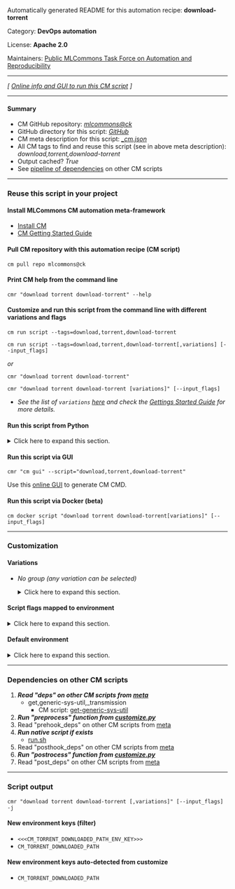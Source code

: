Automatically generated README for this automation recipe: **download-torrent**

Category: **DevOps automation**

License: **Apache 2.0**

Maintainers: [Public MLCommons Task Force on Automation and Reproducibility](https://github.com/mlcommons/ck/blob/master/docs/taskforce.md)

---
*[ [Online info and GUI to run this CM script](https://access.cknowledge.org/playground/?action=scripts&name=download-torrent,69b752c5618e45bb) ]*

---
#### Summary

* CM GitHub repository: *[mlcommons@ck](https://github.com/mlcommons/ck/tree/dev/cm-mlops)*
* GitHub directory for this script: *[GitHub](https://github.com/mlcommons/ck/tree/dev/cm-mlops/script/download-torrent)*
* CM meta description for this script: *[_cm.json](_cm.json)*
* All CM tags to find and reuse this script (see in above meta description): *download,torrent,download-torrent*
* Output cached? *True*
* See [pipeline of dependencies](#dependencies-on-other-cm-scripts) on other CM scripts


---
### Reuse this script in your project

#### Install MLCommons CM automation meta-framework

* [Install CM](https://access.cknowledge.org/playground/?action=install)
* [CM Getting Started Guide](https://github.com/mlcommons/ck/blob/master/docs/getting-started.md)

#### Pull CM repository with this automation recipe (CM script)

```cm pull repo mlcommons@ck```

#### Print CM help from the command line

````cmr "download torrent download-torrent" --help````

#### Customize and run this script from the command line with different variations and flags

`cm run script --tags=download,torrent,download-torrent`

`cm run script --tags=download,torrent,download-torrent[,variations] [--input_flags]`

*or*

`cmr "download torrent download-torrent"`

`cmr "download torrent download-torrent [variations]" [--input_flags]`


* *See the list of `variations` [here](#variations) and check the [Gettings Started Guide](https://github.com/mlcommons/ck/blob/dev/docs/getting-started.md) for more details.*

#### Run this script from Python

<details>
<summary>Click here to expand this section.</summary>

```python

import cmind

r = cmind.access({'action':'run'
                  'automation':'script',
                  'tags':'download,torrent,download-torrent'
                  'out':'con',
                  ...
                  (other input keys for this script)
                  ...
                 })

if r['return']>0:
    print (r['error'])

```

</details>


#### Run this script via GUI

```cmr "cm gui" --script="download,torrent,download-torrent"```

Use this [online GUI](https://cKnowledge.org/cm-gui/?tags=download,torrent,download-torrent) to generate CM CMD.

#### Run this script via Docker (beta)

`cm docker script "download torrent download-torrent[variations]" [--input_flags]`

___
### Customization


#### Variations

  * *No group (any variation can be selected)*
    <details>
    <summary>Click here to expand this section.</summary>

    * `_torrent.#`
      - Environment variables:
        - *CM_TORRENT_FILE*: `#`
      - Workflow:

    </details>


#### Script flags mapped to environment
<details>
<summary>Click here to expand this section.</summary>

* `--wait=value`  &rarr;  `CM_TORRENT_WAIT_UNTIL_COMPLETED=value`

**Above CLI flags can be used in the Python CM API as follows:**

```python
r=cm.access({... , "wait":...}
```

</details>

#### Default environment

<details>
<summary>Click here to expand this section.</summary>

These keys can be updated via `--env.KEY=VALUE` or `env` dictionary in `@input.json` or using script flags.

* CM_TORRENT_WAIT_UNTIL_COMPLETED: `no`

</details>

___
### Dependencies on other CM scripts


  1. ***Read "deps" on other CM scripts from [meta](https://github.com/mlcommons/ck/tree/dev/cm-mlops/script/download-torrent/_cm.json)***
     * get,generic-sys-util,_transmission
       - CM script: [get-generic-sys-util](https://github.com/mlcommons/ck/tree/master/cm-mlops/script/get-generic-sys-util)
  1. ***Run "preprocess" function from [customize.py](https://github.com/mlcommons/ck/tree/dev/cm-mlops/script/download-torrent/customize.py)***
  1. Read "prehook_deps" on other CM scripts from [meta](https://github.com/mlcommons/ck/tree/dev/cm-mlops/script/download-torrent/_cm.json)
  1. ***Run native script if exists***
     * [run.sh](https://github.com/mlcommons/ck/tree/dev/cm-mlops/script/download-torrent/run.sh)
  1. Read "posthook_deps" on other CM scripts from [meta](https://github.com/mlcommons/ck/tree/dev/cm-mlops/script/download-torrent/_cm.json)
  1. ***Run "postrocess" function from [customize.py](https://github.com/mlcommons/ck/tree/dev/cm-mlops/script/download-torrent/customize.py)***
  1. Read "post_deps" on other CM scripts from [meta](https://github.com/mlcommons/ck/tree/dev/cm-mlops/script/download-torrent/_cm.json)

___
### Script output
`cmr "download torrent download-torrent [,variations]" [--input_flags] -j`
#### New environment keys (filter)

* `<<<CM_TORRENT_DOWNLOADED_PATH_ENV_KEY>>>`
* `CM_TORRENT_DOWNLOADED_PATH`
#### New environment keys auto-detected from customize

* `CM_TORRENT_DOWNLOADED_PATH`